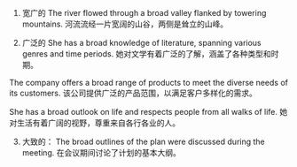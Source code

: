 1. 宽广的
The river flowed through a broad valley flanked by towering mountains.
河流流经一片宽阔的山谷，两侧是耸立的山峰。

2. 广泛的
She has a broad knowledge of literature, spanning various genres and time periods.
她对文学有着广泛的了解，涵盖了各种类型和时期。

The company offers a broad range of products to meet the diverse needs of its customers.
该公司提供广泛的产品范围，以满足客户多样化的需求。

She has a broad outlook on life and respects people from all walks of life.
她对生活有着广阔的视野，尊重来自各行各业的人。

3. 大致的：
The broad outlines of the plan were discussed during the meeting.
在会议期间讨论了计划的基本大纲。